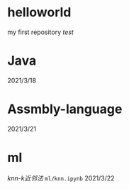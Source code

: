 # helloworld
my first repository
*test*

# Java

2021/3/18



# Assmbly-language

2021/3/21

# ml
*knn-k近邻法*
`ml/knn.ipynb`
2021/3/22
